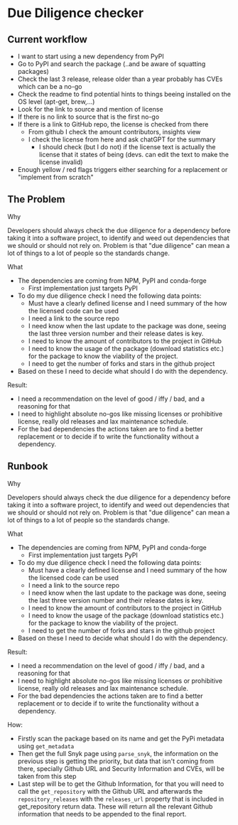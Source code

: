 # Due Diligence checker

## Current workflow
- I want to start using a new dependency from PyPI
- Go to PyPI and search the package (..and be aware of squatting packages)
- Check the last 3 release, release older than a year probably has CVEs which can be a no-go
- Check the readme to find potential hints to things beeing installed on the OS level (apt-get, brew,...)
- Look for the link to source and mention of license
- If there is no link to source that is the first no-go
- If there is a link to GitHub repo, the license is checked from there
  - From github I check the amount contributors, insights view
  - I check the license from here and ask chatGPT for the summary
    - I should check (but I do not) if the license text is actually the license that it states of being (devs. can edit the text to make the license invalid)
- Enough yellow / red flags triggers either searching for a replacement or "implement from scratch"

## The Problem
Why

Developers should always check the due diligence for a dependency before taking it into a software project, to identify and weed out dependencies that we should or should not rely on. Problem is that "due diligence" can mean a lot of things to a lot of people so the standards change.

What
- The dependencies are coming from NPM, PyPI and conda-forge
  - First implementation just targets PyPI
- To do my due diligence check I need the following data points:
  - Must have a clearly defined license and I need summary of the how the licensed code can be used
  - I need a link to the source repo 
  - I need know when the last update to the package was done, seeing the last three version number and their release dates is key.
  - I need to know the amount of contributors to the project in GitHub
  - I need to know the usage of the package (download statistics etc.) for the package to know the viability of the project.
  - I need to get the number of forks and stars in the github project
- Based on these I need to decide what should I do with the dependency.

Result:
- I need a recommendation on the level of good / iffy / bad, and a reasoning for that
- I need to highlight absolute no-gos like missing licenses or prohibitive license, really old releases and lax maintenance schedule.
- For the bad dependencies the actions taken are to find a better replacement or to decide if to write the functionality without a dependency.

## Runbook

Why

Developers should always check the due diligence for a dependency before taking it into a software project, to identify and weed out dependencies that we should or should not rely on. Problem is that "due diligence" can mean a lot of things to a lot of people so the standards change.

What
- The dependencies are coming from NPM, PyPI and conda-forge
  - First implementation just targets PyPI
- To do my due diligence check I need the following data points:
  - Must have a clearly defined license and I need summary of the how the licensed code can be used
  - I need a link to the source repo 
  - I need know when the last update to the package was done, seeing the last three version number and their release dates is key.
  - I need to know the amount of contributors to the project in GitHub
  - I need to know the usage of the package (download statistics etc.) for the package to know the viability of the project.
  - I need to get the number of forks and stars in the github project
- Based on these I need to decide what should I do with the dependency.

Result:
- I need a recommendation on the level of good / iffy / bad, and a reasoning for that
- I need to highlight absolute no-gos like missing licenses or prohibitive license, really old releases and lax maintenance schedule.
- For the bad dependencies the actions taken are to find a better replacement or to decide if to write the functionality without a dependency.

How:
 - Firstly scan the package based on its name and get the PyPi metadata using `get_metadata`
 - Then get the full Snyk page using `parse_snyk`, the information on the previous step is getting the priority, but data that isn't coming from there, specially Github URL and Security Information and CVEs, will be taken from this step
 - Last step will be to get the Github Information, for that you will need to call the `get_repository` with the Github URL and afterwards the `repository_releases` with the `releases_url` property that is included in get_repository return data. These will return all the relevant Github information that needs to be appended to the final report.